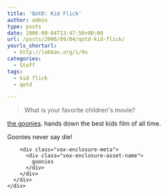 ```yaml
---
title: 'QotD: Kid Flick'
author: admin
type: posts
date: 2006-09-04T13:47:50+00:00
url: /posts/2006/09/04/qotd-kid-flick/
yourls_shorturl:
  - http://lobban.org/i/9u
categories:
  - Stuff
tags:
  - kid flick
  - qotd

---
```

> What is your favorite children's movie?

[the goonies][1]. hands down the best kids film of all time.

Goonies never say die!

<div class="vox-enclosure vox-enclosure-center vox-enclosure-large vox-video-enclosure">
  <div class="vox-enclosure-inner">
    <div class="vox-enclosure-list">
      <div class="vox-enclosure-item vox-video-asset vox-last">
        <div class="vox-enclosure-image">
        </div>
        
        <div class="vox-enclosure-meta">
          <div class="vox-enclosure-asset-name">
            goonies
          </div>
        </div>
      </div>
    </div>
  </div>
</div>

 [1]: http://www.imdb.com/title/tt0089218/